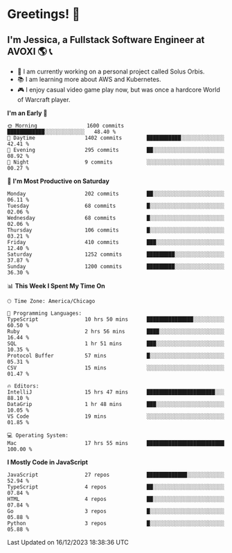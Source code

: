 # Greetings! 🧠

## I'm Jessica, a Fullstack Software Engineer at AVOXI 🌎 📞

- 🌟 I am currently working on a personal project called Solus Orbis.
- 📚 I am learning more about AWS and Kubernetes.
- 🎮 I enjoy casual video game play now, but was once a hardcore World of Warcraft player.

<!--START_SECTION:waka-->
**I'm an Early 🐤** 

```text
🌞 Morning                1600 commits        ████████████░░░░░░░░░░░░░   48.40 % 
🌆 Daytime                1402 commits        ███████████░░░░░░░░░░░░░░   42.41 % 
🌃 Evening                295 commits         ██░░░░░░░░░░░░░░░░░░░░░░░   08.92 % 
🌙 Night                  9 commits           ░░░░░░░░░░░░░░░░░░░░░░░░░   00.27 % 
```
📅 **I'm Most Productive on Saturday** 

```text
Monday                   202 commits         ██░░░░░░░░░░░░░░░░░░░░░░░   06.11 % 
Tuesday                  68 commits          █░░░░░░░░░░░░░░░░░░░░░░░░   02.06 % 
Wednesday                68 commits          █░░░░░░░░░░░░░░░░░░░░░░░░   02.06 % 
Thursday                 106 commits         █░░░░░░░░░░░░░░░░░░░░░░░░   03.21 % 
Friday                   410 commits         ███░░░░░░░░░░░░░░░░░░░░░░   12.40 % 
Saturday                 1252 commits        █████████░░░░░░░░░░░░░░░░   37.87 % 
Sunday                   1200 commits        █████████░░░░░░░░░░░░░░░░   36.30 % 
```


📊 **This Week I Spent My Time On** 

```text
🕑︎ Time Zone: America/Chicago

💬 Programming Languages: 
TypeScript               10 hrs 50 mins      ███████████████░░░░░░░░░░   60.50 % 
Ruby                     2 hrs 56 mins       ████░░░░░░░░░░░░░░░░░░░░░   16.44 % 
SQL                      1 hr 51 mins        ███░░░░░░░░░░░░░░░░░░░░░░   10.35 % 
Protocol Buffer          57 mins             █░░░░░░░░░░░░░░░░░░░░░░░░   05.31 % 
CSV                      15 mins             ░░░░░░░░░░░░░░░░░░░░░░░░░   01.47 % 

🔥 Editors: 
IntelliJ                 15 hrs 47 mins      ██████████████████████░░░   88.10 % 
DataGrip                 1 hr 48 mins        ███░░░░░░░░░░░░░░░░░░░░░░   10.05 % 
VS Code                  19 mins             ░░░░░░░░░░░░░░░░░░░░░░░░░   01.85 % 

💻 Operating System: 
Mac                      17 hrs 55 mins      █████████████████████████   100.00 % 
```

**I Mostly Code in JavaScript** 

```text
JavaScript               27 repos            █████████████░░░░░░░░░░░░   52.94 % 
TypeScript               4 repos             ██░░░░░░░░░░░░░░░░░░░░░░░   07.84 % 
HTML                     4 repos             ██░░░░░░░░░░░░░░░░░░░░░░░   07.84 % 
Go                       3 repos             █░░░░░░░░░░░░░░░░░░░░░░░░   05.88 % 
Python                   3 repos             █░░░░░░░░░░░░░░░░░░░░░░░░   05.88 % 
```




 Last Updated on 16/12/2023 18:38:36 UTC
<!--END_SECTION:waka-->

<!--
**jessikuh/jessikuh** is a ✨ _special_ ✨ repository because its `README.md` (this file) appears on your GitHub profile.

Here are some ideas to get you started:

- 🔭 I’m currently working on ...
- 🌱 I’m currently learning ...
- 👯 I’m looking to collaborate on ...
- 🤔 I’m looking for help with ...
- 💬 Ask me about ...
- 📫 How to reach me: ...
- 😄 Pronouns: ...
- ⚡ Fun fact: ...
-->

